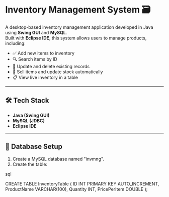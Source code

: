 # Inventory Management System 🗃️

A desktop-based inventory management application developed in Java using **Swing GUI** and **MySQL**.  
Built with **Eclipse IDE**, this system allows users to manage products, including:

- ✅ Add new items to inventory  
- 🔍 Search items by ID  
- 🔄 Update and delete existing records  
- 🛒 Sell items and update stock automatically  
- 📋 View live inventory in a table

---

## 🛠️ Tech Stack

- **Java (Swing GUI)**
- **MySQL (JDBC)**
- **Eclipse IDE**

---

## 💾 Database Setup

1. Create a MySQL database named "invmng".
2. Create the table:

sql

CREATE TABLE InventoryTable (
  ID INT PRIMARY KEY AUTO_INCREMENT,
  ProductName VARCHAR(100),
  Quantity INT,
  PricePerItem DOUBLE
);
